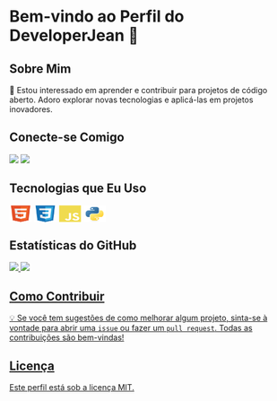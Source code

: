 # Bem-vindo ao Perfil do DeveloperJean 👋



## Sobre Mim
👀 Estou interessado em aprender e contribuir para projetos de código aberto. Adoro explorar novas tecnologias e aplicá-las em projetos inovadores.

## Conecte-se Comigo
<div>
  <a href="https://discord.gg/seu_link_do_discord" target="_blank"><img src="https://img.shields.io/badge/Discord-7289DA?style=for-the-badge&logo=discord&logoColor=white" target="_blank"></a>
  <a href="https://www.linkedin.com/in/jean-fm-andrade/" target="_blank"><img src="https://img.shields.io/badge/-LinkedIn-%230077B5?style=for-the-badge&logo=linkedin&logoColor=white" target="_blank"></a> 
</div>

## Tecnologias que Eu Uso
<div style="display: inline_block">
  <a href="#"><img align="center" alt="HTML" height="30" width="40" src="https://raw.githubusercontent.com/devicons/devicon/master/icons/html5/html5-original.svg"></a>
  <a href="#"><img align="center" alt="CSS" height="30" width="40" src="https://raw.githubusercontent.com/devicons/devicon/master/icons/css3/css3-original.svg"></a>
  <a href="#"><img align="center" alt="JavaScript" height="30" width="40" src="https://raw.githubusercontent.com/devicons/devicon/master/icons/javascript/javascript-plain.svg"></a>
  <a href="#"><img align="center" alt="Python" height="30" width="40" src="https://raw.githubusercontent.com/devicons/devicon/master/icons/python/python-original.svg"></a>
</div>

## Estatísticas do GitHub
<div>
  <a href="https://github.com/DeveloperJean">
  <img height="180em" src="https://github-readme-stats.vercel.app/api?username=jjeanfrancisco&show_icons=true&theme=dark&include_all_commits=true&count_private=true"/>
  <img height="180em" src="https://github-readme-stats.vercel.app/api/top-langs/?username=jjeanfrancisco&layout=compact&langs_count=7&theme=dark"/>
</div>

## Como Contribuir
💡 Se você tem sugestões de como melhorar algum projeto, sinta-se à vontade para abrir uma `issue` ou fazer um `pull request`. Todas as contribuições são bem-vindas!

## Licença
Este perfil está sob a licença MIT.

